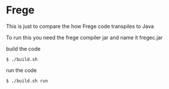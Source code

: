 # Frege

This is just to compare the how Frege code transpiles to Java

To run this you need the frege compiler jar and name it fregec.jar

build the code
```
$ ./build.sh
```

run the code
```
$ ./build.sh run
```

